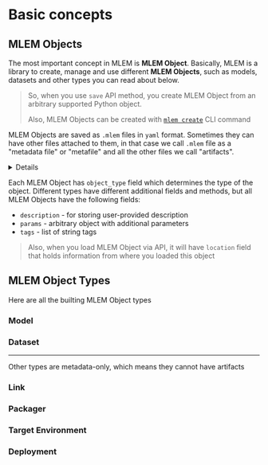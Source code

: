 # Basic concepts

## MLEM Objects

The most important concept in MLEM is **MLEM Object**. Basically, MLEM is a library to create, manage and use different **MLEM Objects**, such as models, datasets and other types you can read about below. 
> So, when you use `save` API method, you create MLEM Object from an arbitrary supported Python object.
> 
> Also, MLEM Objects can be created with [`mlem create`](/doc/cli-reference/create) CLI command

MLEM Objects are saved as `.mlem` files in `yaml` format. Sometimes they can have other files attached to them, in that case we call `.mlem` file as a "metadata file" or "metafile" and all the other files we call "artifacts".

<details>

### Implementation details

From a developer's perspective, MLEM Objects are instances of one of the subclasses of `MlemMeta` class. MLEM is using extended [pydantic](https://pydantic-docs.helpmanual.io/) functionality to save and load them from files.

You can get `MlemMeta` instance if you use `load_meta` API method instead of simple `load`.

See also [MLEM Object API](/doc/api-reference/mlem-object)

</details>

Each MLEM Object has `object_type` field which determines the type of the object. Different types have different additional fields and methods, but all MLEM Objects have the following fields:

- `description` - for storing user-provided description
- `params` - arbitrary object with additional parameters
- `tags` - list of string tags

> Also, when you load MLEM Object via API, it will have `location` field that holds information from where you loaded this object

## MLEM Object Types

Here are all the builting MLEM Object types

[comment]: <> (TODO: fill all of this)

### Model

### Dataset

***

Other types are metadata-only, which means they cannot have artifacts

### Link

### Packager

### Target Environment

### Deployment
